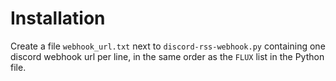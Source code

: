 # Installation

Create a file `webhook_url.txt` next to `discord-rss-webhook.py` containing one discord webhook url per line, in the same order as the `FLUX` list in the Python file.
